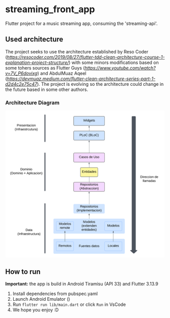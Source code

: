 # streaming_front_app

Flutter project for a music streaming app, consuming the 'streaming-api'.

## Used architecture

The project seeks to use the architecture established by Reso Coder (*https://resocoder.com/2019/08/27/flutter-tdd-clean-architecture-course-1-explanation-project-structure/*) with some minors modifications based on some tohers sources as Flutter Guys (*https://www.youtube.com/watch?v=7V_P6dovixg*) and AbdulMuaz Aqeel (*https://devmuaz.medium.com/flutter-clean-architecture-series-part-1-d2d4c2e75c47*). The project is evolving so the architecture could change in the future based in some other authors.

### Architecture Diagram

![Architecture diagram](streaming_front_app/../architecture.png)

## How to run

**Important:** the app is build in Android Tiramisu (API 33) and Flutter 3.13.9

1. Install dependencies from pubspec.yaml
2. Launch Android Emulator ()
3. Run `flutter run lib/main.dart` or click `Run` in VsCode
4. We hope you enjoy :D
